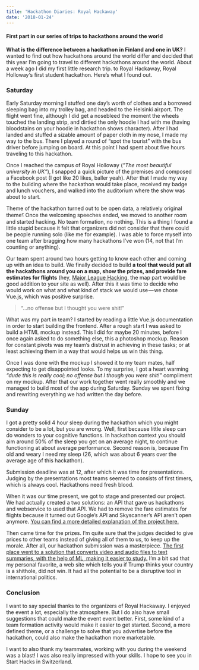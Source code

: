 ```yaml
---
title: 'Hackathon Diaries: Royal Hackaway'
date: '2018-01-24'
---
```


#### First part in our series of trips to hackathons around the world

**What is the difference between a hackathon in Finland and one in UK?** I wanted to find out how hackathons around the world differ and decided that this year I’m going to travel to different hackathons around the world. About a week ago I did my first little research trip. to Royal Hackaway, Royal Holloway‘s first student hackathon. Here’s what I found out.

### Saturday

Early Saturday morning I stuffed one day’s worth of clothes and a borrowed sleeping bag into my trolley bag, and headed to the Helsinki airport. The flight went fine, although I did get a nosebleed the moment the wheels touched the landing strip, and dirtied the only hoodie I had with me (having bloodstains on your hoodie in hackathon shows character). After I had landed and stuffed a sizable amount of paper cloth in my nose, I made my way to the bus. There I played a round of “spot the tourist” with the bus driver before jumping on board. At this point I had spent about five hours traveling to this hackathon.

Once I reached the campus of Royal Holloway (_”The most beautiful university in UK”_), I snapped a quick picture of the premises and composed a Facebook post (I got like 20 likes, baller yeah). After that I made my way to the building where the hackathon would take place, received my badge and lunch vouchers, and walked into the auditorium where the show was about to start.

Theme of the hackathon turned out to be open data, a relatively original theme⸮ Once the welcoming speeches ended, we moved to another room and started hacking. No team formation, no nothing. This is a thing I found a little stupid because it felt that organizers did not consider that there could be people running solo (like me for example). I was able to force myself into one team after bragging how many hackathons I’ve won (14, not that I’m counting or anything).

Our team spent around two hours getting to know each other and coming up with an idea to build. We finally decided to build **a tool that would put all the hackathons around you on a map, show the prizes, and provide fare estimates for flights** (hey, [Major League Hacking](https://medium.com/u/173a584048a), the map part would be good addition to your site as well). After this it was time to decide who would work on what and what kind of stack we would use — we chose Vue.js, which was positive surprise.

> “…no offense but I thought you were shit!”

What was my part in team? I started by reading a little Vue.js documentation in order to start building the frontend. After a rough start I was asked to build a HTML mockup instead. This I did for maybe 20 minutes, before I once again asked to do something else, this a photoshop mockup. Reason for constant pivots was my team’s distrust in achieving in these tasks; or at least achieving them in a way that would helps us win this thing.

Once I was done with the mockup I showed it to my team mates, half expecting to get disappointed looks. To my surprise, I got a heart warming _“dude this is really cool; no offense but I though you were shit!”_ compliment on my mockup. After that our work together went really smoothly and we managed to build most of the app during Saturday. Sunday we spent fixing and rewriting everything we had written the day before.

### Sunday

I got a pretty solid 4 hour sleep during the hackathon which you might consider to be a lot, but you are wrong. Well, first because little sleep can do wonders to your cognitive functions. In hackathon context you should aim around 50% of the sleep you get on an average night, to continue functioning at about average performance. Second reason is, because I’m old and weary I need my sleep (26, which was about 6 years over the average age of this hackathon).

Submission deadline was at 12, after which it was time for presentations. Judging by the presentations most teams seemed to consists of first timers, which is always cool. Hackathons need fresh blood.

When it was our time present, we got to stage and presented our project. We had actually created a two solutions: an API that gave us hackathons and webservice to used that API. We had to remove the fare estimates for flights because it turned out Google’s API and Skyscanner’s API aren’t open anymore. [You can find a more detailed explanation of the project here.](https://devpost.com/software/hackatrack-acdov4)

Then came time for the prizes. I’m quite sure that the judges decided to give prices to other teams instead of giving all of them to us, to keep up the morale. After all, our hackathon submission was a masterpiece. [The first place went to a solution that converts video and audio files to text summaries, with the help of ML, making it easier to study.](https://devpost.com/software/alpaca-074ags) I’m a bit sad that my personal favorite, a web site which tells you if Trump thinks your country is a shithole, did not win. It had all the potential to be a disruptive tool in international politics.

### Conclusion

I want to say special thanks to the organizers of Royal Hackaway. I enjoyed the event a lot, especially the atmosphere. But I do also have small suggestions that could make the event event better. First, some kind of a team formation activity would make it easier to get started. Second, a more defined theme, or a challenge to solve that you advertise before the hackathon, could also make the hackathon more marketable.

I want to also thank my teammates, working with you during the weekend was a blast! I was also really impressed with your skills. I hope to see you in Start Hacks in Switzerland.

